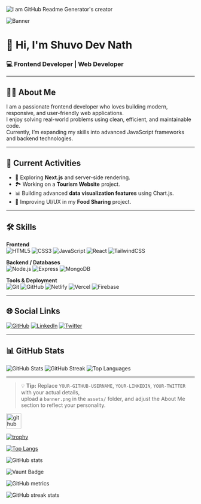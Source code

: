 ![I am GitHub Readme Generator's creator](https://i.ibb.co.com/Sw5VhRnC/Black-Abstract-Software-Technology-Corporate-Linked-In-Banner.png)
<!-- Banner Image -->
![Banner](assets/banner.png)

# 👋 Hi, I'm **Shuvo Dev Nath**
### 💻 Frontend Developer | Web Developer

---

## 👨‍💻 About Me
I am a passionate frontend developer who loves building modern, responsive, and user-friendly web applications.  
I enjoy solving real-world problems using clean, efficient, and maintainable code.  
Currently, I’m expanding my skills into advanced JavaScript frameworks and backend technologies.  

---

## 📌 Current Activities
- 🚀 Exploring **Next.js** and server-side rendering.
- 🏞️ Working on a **Tourism Website** project.
- 📊 Building advanced **data visualization features** using Chart.js.
- 🌱 Improving UI/UX in my **Food Sharing** project.

---

## 🛠️ Skills

**Frontend**
<br>
![HTML5](https://img.shields.io/badge/HTML5-%23E34F26.svg?logo=html5&logoColor=white)
![CSS3](https://img.shields.io/badge/CSS3-%231572B6.svg?logo=css3&logoColor=white)
![JavaScript](https://img.shields.io/badge/JavaScript-%23F7DF1E.svg?logo=javascript&logoColor=black)
![React](https://img.shields.io/badge/React-%2320232a.svg?logo=react&logoColor=%2361DAFB)
![TailwindCSS](https://img.shields.io/badge/Tailwind_CSS-%2338B2AC.svg?logo=tailwind-css&logoColor=white)

**Backend / Databases**
<br>
![Node.js](https://img.shields.io/badge/Node.js-%2343853D.svg?logo=node.js&logoColor=white)
![Express](https://img.shields.io/badge/Express.js-%23000000.svg?logo=express&logoColor=white)
![MongoDB](https://img.shields.io/badge/MongoDB-%234ea94b.svg?logo=mongodb&logoColor=white)

**Tools & Deployment**
<br>
![Git](https://img.shields.io/badge/Git-%23F05033.svg?logo=git&logoColor=white)
![GitHub](https://img.shields.io/badge/GitHub-%23121011.svg?logo=github&logoColor=white)
![Netlify](https://img.shields.io/badge/Netlify-%2300C7B7.svg?logo=netlify&logoColor=white)
![Vercel](https://img.shields.io/badge/Vercel-%23000000.svg?logo=vercel&logoColor=white)
![Firebase](https://img.shields.io/badge/Firebase-%23FFCA28.svg?logo=firebase&logoColor=black)

---

## 🌐 Social Links
[![GitHub](https://img.shields.io/badge/GitHub-%23121011.svg?logo=github&logoColor=white)](https://github.com/YOUR-GITHUB-USERNAME)
[![LinkedIn](https://img.shields.io/badge/LinkedIn-%230A66C2.svg?logo=linkedin&logoColor=white)](https://linkedin.com/in/YOUR-LINKEDIN)
[![Twitter](https://img.shields.io/badge/Twitter-%231DA1F2.svg?logo=twitter&logoColor=white)](https://twitter.com/YOUR-TWITTER)

---

## 📊 GitHub Stats
![GitHub Stats](https://github-readme-stats.vercel.app/api?username=YOUR-GITHUB-USERNAME&show_icons=true&theme=tokyonight)
![GitHub Streak](https://github-readme-streak-stats.herokuapp.com/?user=YOUR-GITHUB-USERNAME&theme=tokyonight)
![Top Languages](https://github-readme-stats.vercel.app/api/top-langs/?username=YOUR-GITHUB-USERNAME&layout=compact&theme=tokyonight)

---

> 💡 **Tip:** Replace `YOUR-GITHUB-USERNAME`, `YOUR-LINKEDIN`, `YOUR-TWITTER` with your actual details,  
> upload a `banner.png` in the `assets/` folder, and adjust the About Me section to reflect your personality.









[<img src='https://cdn.jsdelivr.net/npm/simple-icons@3.0.1/icons/github.svg' alt='github' height='40'>](https://github.com/SDNATH-GIT)  

[![trophy](https://github-profile-trophy.vercel.app/?username=SDNATH-GIT)](https://github.com/ryo-ma/github-profile-trophy)

[![Top Langs](https://github-readme-stats.vercel.app/api/top-langs/?username=SDNATH-GIT)](https://github.com/anuraghazra/github-readme-stats)

![GitHub stats](https://github-readme-stats.vercel.app/api?username=SDNATH-GIT&show_icons=true&count_private=true)  

![Vaunt Badge](https://api.vaunt.dev/v1/github/entities/SDNATH-GIT/contributions?format=svg&private=true)  

![GitHub metrics](https://metrics.lecoq.io/SDNATH-GIT)  

![GitHub streak stats](https://streak-stats.demolab.com/?user=SDNATH-GIT)  

